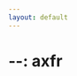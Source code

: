 ```yaml
---
layout: default
---
```









#   --:                                                                                                                                          axfr
